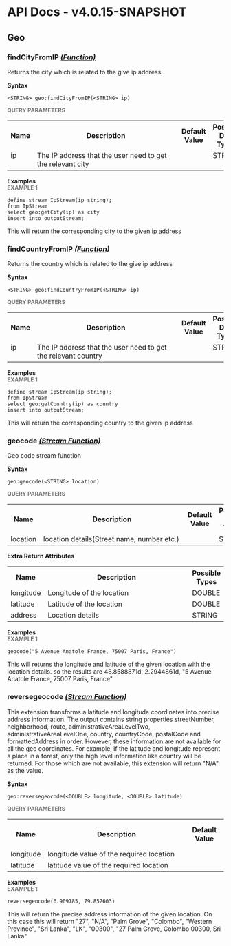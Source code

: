 # API Docs - v4.0.15-SNAPSHOT

## Geo

### findCityFromIP *<a target="_blank" href="https://wso2.github.io/siddhi/documentation/siddhi-4.0/#function">(Function)</a>*

<p style="word-wrap: break-word">Returns the city which is related to the give ip address.</p>

<span id="syntax" class="md-typeset" style="display: block; font-weight: bold;">Syntax</span>
```
<STRING> geo:findCityFromIP(<STRING> ip)
```

<span id="query-parameters" class="md-typeset" style="display: block; color: rgba(0, 0, 0, 0.54); font-size: 12.8px; font-weight: bold;">QUERY PARAMETERS</span>
<table>
    <tr>
        <th>Name</th>
        <th style="min-width: 20em">Description</th>
        <th>Default Value</th>
        <th>Possible Data Types</th>
        <th>Optional</th>
        <th>Dynamic</th>
    </tr>
    <tr>
        <td style="vertical-align: top">ip</td>
        <td style="vertical-align: top; word-wrap: break-word">The IP address that the user need to get the relevant city</td>
        <td style="vertical-align: top"></td>
        <td style="vertical-align: top">STRING</td>
        <td style="vertical-align: top">No</td>
        <td style="vertical-align: top">No</td>
    </tr>
</table>

<span id="examples" class="md-typeset" style="display: block; font-weight: bold;">Examples</span>
<span id="example-1" class="md-typeset" style="display: block; color: rgba(0, 0, 0, 0.54); font-size: 12.8px; font-weight: bold;">EXAMPLE 1</span>
```
define stream IpStream(ip string);
from IpStream
select geo:getCity(ip) as city
insert into outputStream;
```
<p style="word-wrap: break-word">This will return the corresponding city to the given ip address</p>

### findCountryFromIP *<a target="_blank" href="https://wso2.github.io/siddhi/documentation/siddhi-4.0/#function">(Function)</a>*

<p style="word-wrap: break-word">Returns the country which is related to the give ip address</p>

<span id="syntax" class="md-typeset" style="display: block; font-weight: bold;">Syntax</span>
```
<STRING> geo:findCountryFromIP(<STRING> ip)
```

<span id="query-parameters" class="md-typeset" style="display: block; color: rgba(0, 0, 0, 0.54); font-size: 12.8px; font-weight: bold;">QUERY PARAMETERS</span>
<table>
    <tr>
        <th>Name</th>
        <th style="min-width: 20em">Description</th>
        <th>Default Value</th>
        <th>Possible Data Types</th>
        <th>Optional</th>
        <th>Dynamic</th>
    </tr>
    <tr>
        <td style="vertical-align: top">ip</td>
        <td style="vertical-align: top; word-wrap: break-word">The IP address that the user need to get the relevant country</td>
        <td style="vertical-align: top"></td>
        <td style="vertical-align: top">STRING</td>
        <td style="vertical-align: top">No</td>
        <td style="vertical-align: top">No</td>
    </tr>
</table>

<span id="examples" class="md-typeset" style="display: block; font-weight: bold;">Examples</span>
<span id="example-1" class="md-typeset" style="display: block; color: rgba(0, 0, 0, 0.54); font-size: 12.8px; font-weight: bold;">EXAMPLE 1</span>
```
define stream IpStream(ip string);
from IpStream
select geo:getCountry(ip) as country 
insert into outputStream;
```
<p style="word-wrap: break-word">This will return the corresponding country to the given ip address</p>

### geocode *<a target="_blank" href="https://wso2.github.io/siddhi/documentation/siddhi-4.0/#stream-function">(Stream Function)</a>*

<p style="word-wrap: break-word">Geo code stream function</p>

<span id="syntax" class="md-typeset" style="display: block; font-weight: bold;">Syntax</span>
```
geo:geocode(<STRING> location)
```

<span id="query-parameters" class="md-typeset" style="display: block; color: rgba(0, 0, 0, 0.54); font-size: 12.8px; font-weight: bold;">QUERY PARAMETERS</span>
<table>
    <tr>
        <th>Name</th>
        <th style="min-width: 20em">Description</th>
        <th>Default Value</th>
        <th>Possible Data Types</th>
        <th>Optional</th>
        <th>Dynamic</th>
    </tr>
    <tr>
        <td style="vertical-align: top">location</td>
        <td style="vertical-align: top; word-wrap: break-word">location details(Street name, number etc.)</td>
        <td style="vertical-align: top"></td>
        <td style="vertical-align: top">STRING</td>
        <td style="vertical-align: top">No</td>
        <td style="vertical-align: top">No</td>
    </tr>
</table>
<span id="extra-return-attributes" class="md-typeset" style="display: block; font-weight: bold;">Extra Return Attributes</span>
<table>
    <tr>
        <th>Name</th>
        <th style="min-width: 20em">Description</th>
        <th>Possible Types</th>
    </tr>
    <tr>
        <td style="vertical-align: top">longitude</td>
        <td style="vertical-align: top; word-wrap: break-word">Longitude of the location</td>
        <td style="vertical-align: top">DOUBLE</td>
    </tr>
    <tr>
        <td style="vertical-align: top">latitude</td>
        <td style="vertical-align: top; word-wrap: break-word">Latitude of the location</td>
        <td style="vertical-align: top">DOUBLE</td>
    </tr>
    <tr>
        <td style="vertical-align: top">address</td>
        <td style="vertical-align: top; word-wrap: break-word">Location details</td>
        <td style="vertical-align: top">STRING</td>
    </tr>
</table>

<span id="examples" class="md-typeset" style="display: block; font-weight: bold;">Examples</span>
<span id="example-1" class="md-typeset" style="display: block; color: rgba(0, 0, 0, 0.54); font-size: 12.8px; font-weight: bold;">EXAMPLE 1</span>
```
geocode("5 Avenue Anatole France, 75007 Paris, France")
```
<p style="word-wrap: break-word">This will returns the longitude and latitude of the given location with the location details. so the results are 48.8588871d, 2.2944861d, "5 Avenue Anatole France, 75007 Paris, France"</p>

### reversegeocode *<a target="_blank" href="https://wso2.github.io/siddhi/documentation/siddhi-4.0/#stream-function">(Stream Function)</a>*

<p style="word-wrap: break-word">This extension transforms a latitude and longitude coordinates into precise address information. The output contains string properties streetNumber, neighborhood, route, administrativeAreaLevelTwo, administrativeAreaLevelOne, country, countryCode, postalCode and formattedAddress in order. However, these information are not available for all the geo coordinates. For example, if the latitude and longitude represent a place in a forest, only the high level information like country will be returned. For those which are not available, this extension will return "N/A" as the value.</p>

<span id="syntax" class="md-typeset" style="display: block; font-weight: bold;">Syntax</span>
```
geo:reversegeocode(<DOUBLE> longitude, <DOUBLE> latitude)
```

<span id="query-parameters" class="md-typeset" style="display: block; color: rgba(0, 0, 0, 0.54); font-size: 12.8px; font-weight: bold;">QUERY PARAMETERS</span>
<table>
    <tr>
        <th>Name</th>
        <th style="min-width: 20em">Description</th>
        <th>Default Value</th>
        <th>Possible Data Types</th>
        <th>Optional</th>
        <th>Dynamic</th>
    </tr>
    <tr>
        <td style="vertical-align: top">longitude</td>
        <td style="vertical-align: top; word-wrap: break-word">longitude value of the required location</td>
        <td style="vertical-align: top"></td>
        <td style="vertical-align: top">DOUBLE</td>
        <td style="vertical-align: top">No</td>
        <td style="vertical-align: top">No</td>
    </tr>
    <tr>
        <td style="vertical-align: top">latitude</td>
        <td style="vertical-align: top; word-wrap: break-word">latitude value of the required location</td>
        <td style="vertical-align: top"></td>
        <td style="vertical-align: top">DOUBLE</td>
        <td style="vertical-align: top">No</td>
        <td style="vertical-align: top">No</td>
    </tr>
</table>

<span id="examples" class="md-typeset" style="display: block; font-weight: bold;">Examples</span>
<span id="example-1" class="md-typeset" style="display: block; color: rgba(0, 0, 0, 0.54); font-size: 12.8px; font-weight: bold;">EXAMPLE 1</span>
```
reversegeocode(6.909785, 79.852603)
```
<p style="word-wrap: break-word">This will return the precise address information of the given location. On this case this will return "27", "N/A", "Palm Grove", "Colombo", "Western Province",                        "Sri Lanka", "LK", "00300", "27 Palm Grove, Colombo 00300, Sri Lanka"</p>

